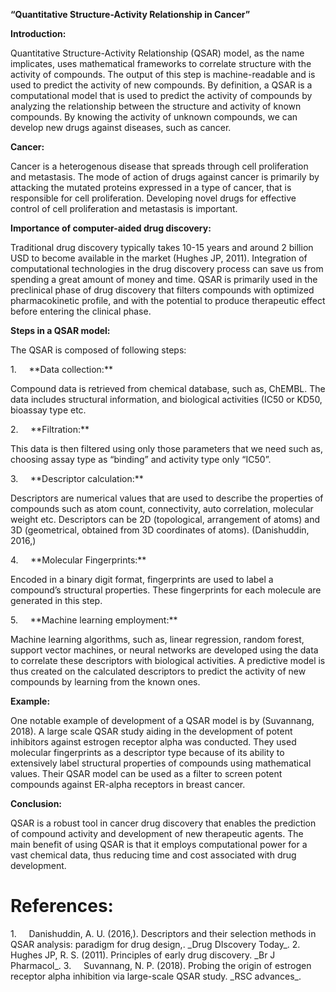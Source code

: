 **“Quantitative Structure-Activity Relationship in Cancer”**

**Introduction:**

Quantitative Structure-Activity Relationship (QSAR) model, as the name implicates, uses mathematical frameworks to correlate structure with the activity of compounds. The output of this step is machine-readable and is used to predict the activity of new compounds. By definition, a QSAR is a computational model that is used to predict the activity of compounds by analyzing the relationship between the structure and activity of known compounds. By knowing the activity of unknown compounds, we can develop new drugs against diseases, such as cancer.

**Cancer:**

Cancer is a heterogenous disease that spreads through cell proliferation and metastasis. The mode of action of drugs against cancer is primarily by attacking the mutated proteins expressed in a type of cancer, that is responsible for cell proliferation. Developing novel drugs for effective control of cell proliferation and metastasis is important.

**Importance of computer-aided drug discovery:**

Traditional drug discovery typically takes 10-15 years and around 2 billion USD to become available in the market <!--[if supportFields]><span style='mso-element:
 field-begin'></span><span style='mso-ansi-language:EN-US'><span
 style='mso-spacerun:yes'> </span></span><span lang=EN-US style='mso-ansi-language:
 EN-US'>CITATION Hug11 \l 1033 </span><span style='mso-element:field-separator'></span><![endif]-->(Hughes JP, 2011)<!--[if supportFields]><span
 style='mso-element:field-end'></span><![endif]-->. Integration of computational technologies in the drug discovery process can save us from spending a great amount of money and time. QSAR is primarily used in the preclinical phase of drug discovery that filters compounds with optimized pharmacokinetic profile, and with the potential to produce therapeutic effect before entering the clinical phase.

**Steps in a QSAR model:**

The QSAR is composed of following steps:

<!--[if !supportLists]-->1.     <!--[endif]-->**Data collection:** 
Compound data is retrieved from chemical database, such as, ChEMBL. The data includes structural information, and biological activities (IC50 or KD50, bioassay type etc.

<!--[if !supportLists]-->2.     <!--[endif]-->**Filtration:** 
This data is then filtered using only those parameters that we need such as, choosing assay type as “binding” and activity type only “IC50”.

<!--[if !supportLists]-->3.     <!--[endif]-->**Descriptor calculation:** 
Descriptors are numerical values that are used to describe the properties of compounds such as atom count, connectivity, auto correlation, molecular weight etc. Descriptors can be 2D (topological, arrangement of atoms) and 3D (geometrical, obtained from 3D coordinates of atoms). <!--[if supportFields]><span style='mso-element:field-begin'></span><span
 style='mso-ansi-language:EN-US'><span style='mso-spacerun:yes'> </span></span><span
 lang=EN-US style='mso-ansi-language:EN-US'>CITATION Dan16 \l 1033 </span><span
 style='mso-element:field-separator'></span><![endif]-->(Danishuddin, 2016,)<!--[if supportFields]><span
 style='mso-element:field-end'></span><![endif]-->

<!--[if !supportLists]-->4.     <!--[endif]-->**Molecular Fingerprints:** 
Encoded in a binary digit format, fingerprints are used to label a compound’s structural properties. These fingerprints for each molecule are generated in this step.&#x20;

<!--[if !supportLists]-->5.     <!--[endif]-->**Machine learning employment:** 
Machine learning algorithms, such as, linear regression, random forest, support vector machines, or neural networks are developed using the data to correlate these descriptors with biological activities. A predictive model is thus created on the calculated descriptors to predict the activity of new compounds by learning from the known ones.

**Example:**

One notable example of development of a QSAR model is by <!--[if supportFields]><span style='mso-element:
 field-begin'></span><span style='mso-ansi-language:EN-US'><span
 style='mso-spacerun:yes'> </span></span><span lang=EN-US style='mso-ansi-language:
 EN-US'>CITATION Suv181 \l 1033 </span><span style='mso-element:field-separator'></span><![endif]-->(Suvannang, 2018)<!--[if supportFields]><span
 style='mso-element:field-end'></span><![endif]-->. A large scale QSAR study aiding in the development of potent inhibitors against estrogen receptor alpha was conducted. They used molecular fingerprints as a descriptor type because of its ability to extensively label structural properties of compounds using mathematical values. Their QSAR model can be used as a filter to screen potent compounds against ER-alpha receptors in breast cancer.

**Conclusion:**

QSAR is a robust tool in cancer drug discovery that enables the prediction of compound activity and development of new therapeutic agents. The main benefit of using QSAR is that it employs computational power for a vast chemical data, thus reducing time and cost associated with drug development.


# **References:**

<!--[if !supportLists]-->1.     <!--[endif]-->Danishuddin, A. U. (2016,). Descriptors and their selection methods in QSAR analysis: paradigm for drug design,. _Drug DIscovery Today_.
  

<!--[if !supportLists]-->2.     <!--[endif]-->Hughes JP, R. S. (2011). Principles of early drug discovery. _Br J Pharmacol_.


<!--[if !supportLists]-->3.     <!--[endif]-->Suvannang, N. P. (2018). Probing the origin of estrogen receptor alpha inhibition via large-scale QSAR study. _RSC advances_.


<!--[if supportFields]><b><span lang=en-PK
  style='mso-no-proof:yes'><span style='mso-element:field-end'></span></span></b><![endif]--> 

 

 

 
